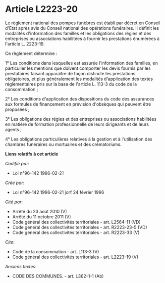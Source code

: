 # Article L2223-20

Le règlement national des pompes funèbres est établi par décret en Conseil d'Etat après avis du Conseil national des
opérations funéraires. Il définit les modalités d'information des familles et les obligations des régies et des entreprises
ou associations habilitées à fournir les prestations énumérées à l'article L. 2223-19. 

Ce règlement détermine : 

1° Les conditions dans lesquelles est assurée l'information des familles, en particulier les mentions que doivent comporter
les devis fournis par les prestataires faisant apparaître de façon distincte les prestations obligatoires, et plus
généralement les modalités d'application des textes réglementaires pris sur la base de l'article L. 113-3 du code de la
consommation ; 

2° Les conditions d'application des dispositions du code des assurances aux formules de financement en prévision d'obsèques
qui peuvent être proposées ; 

3° Les obligations des régies et des entreprises ou associations habilitées en matière de formation professionnelle de leurs
dirigeants et de leurs agents ; 

4° Les obligations particulières relatives à la gestion et à l'utilisation des chambres funéraires ou mortuaires et des
crématoriums.

**Liens relatifs à cet article**

_Codifié par_:

  - Loi n°96-142 1996-02-21

_Créé par_:

  - Loi n°96-142 1996-02-21 jorf 24 février 1996

_Cité par_:

  - Arrêté du 23 août 2010 (V)
  - Arrêté du 11 octobre 2011 (V)
  - Code général des collectivités territoriales - art. L2564-11 (VD)
  - Code général des collectivités territoriales - art. R2223-23-5 (VD)
  - Code général des collectivités territoriales - art. R2223-33 (V)

_Cite_:

  - Code de la consommation - art. L113-3 (V)
  - Code général des collectivités territoriales - art. L2223-19 (V)

_Anciens textes_:

  - CODE DES COMMUNES. - art. L362-1-1 (Ab)
